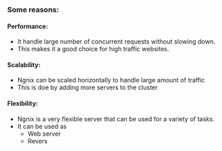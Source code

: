 
### Some reasons:

#### Performance:
* It handle large number of concurrent requests without slowing down.
* This makes it a good choice for high traffic websites.

#### Scalability:
* Ngnix can be scaled horizontally to handle large amount of traffic
* This is doe by adding more servers to the cluster

#### Flexibility:
* Ngnix is a very flexible server that can be used for a variety of tasks.
* It can be used as 
	* Web server
	* Revers